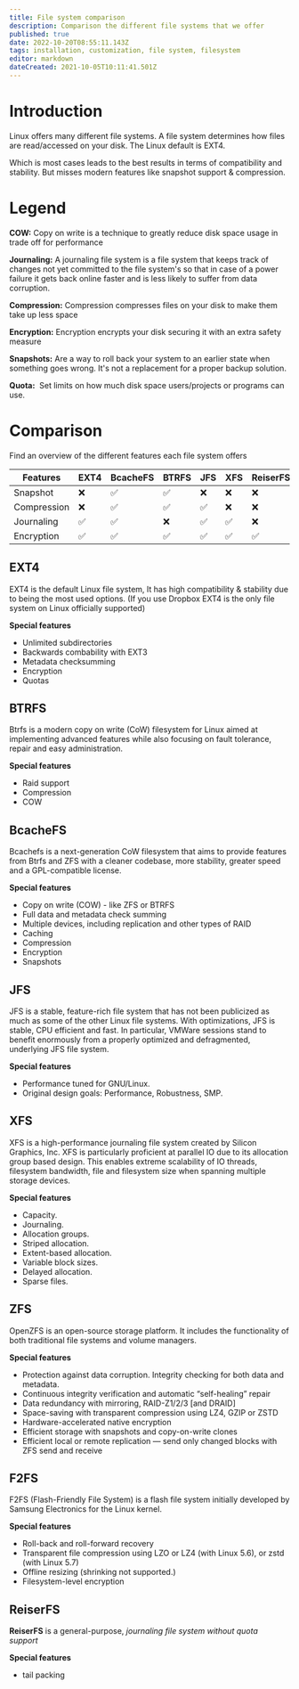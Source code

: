 ```yaml
---
title: File system comparison
description: Comparison the different file systems that we offer
published: true
date: 2022-10-20T08:55:11.143Z
tags: installation, customization, file system, filesystem
editor: markdown
dateCreated: 2021-10-05T10:11:41.501Z
---
```


# Introduction

Linux offers many different file systems. A file system determines how files are read/accessed on your disk. The Linux default is EXT4.

Which is most cases leads to the best results in terms of compatibility and stability. But misses modern features like snapshot support & compression.

# Legend

**COW:** Copy on write is a technique to greatly reduce disk space usage in trade off for performance

**Journaling:** A journaling file system is a file system that keeps track of changes not yet committed to the file system's so that in case of a power failure it gets back online faster and is less likely to suffer from data corruption.

**Compression:** Compression compresses files on your disk to make them take up less space

**Encryption:** Encryption encrypts your disk securing it with an extra safety measure

**Snapshots:** Are a way to roll back your system to an earlier state when something goes wrong. It's not a replacement for a proper backup solution.

**Quota:**  Set limits on how much disk space users/projects or programs can use.

# Comparison

Find an overview of the different features each file system offers 

| Features | EXT4 | BcacheFS | BTRFS | JFS | XFS | ReiserFS | F2FS | ZFS |
| --- | --- | --- | --- | --- | --- | --- | --- | --- |
| Snapshot | ❌   | ✅   | ✅   | ❌   | ❌   | ❌   | ❌   | ✅   |
| Compression | ❌   | ✅   | ✅   | ✅   | ❌   | ❌   | ✅   | ✅   |
| Journaling | ✅   | ✅   | ❌   | ✅   | ✅   | ❌   | ❌   | ❌   |
| Encryption | ✅   | ✅   | ✅   | ✅   | ✅   | ✅   | ✅   | ✅   |

## EXT4

EXT4 is the default Linux file system, It has high compatibility & stability due to being the most used options. (If you use Dropbox EXT4 is the only file system on Linux officially supported)

**Special features**

-   Unlimited subdirectories
-   Backwards combability with EXT3
-   Metadata checksumming
-   Encryption
-   Quotas

## BTRFS

Btrfs is a modern copy on write (CoW) filesystem for Linux aimed at implementing advanced features while also focusing on fault tolerance, repair and easy administration.

**Special features**

-   Raid support
-   Compression
-   COW

## BcacheFS

Bcachefs is a next-generation CoW filesystem that aims to provide features from Btrfs and ZFS with a cleaner codebase, more stability, greater speed and a GPL-compatible license.

**Special features**

-   Copy on write (COW) - like ZFS or BTRFS
-   Full data and metadata check summing
-   Multiple devices, including replication and other types of RAID
-   Caching
-   Compression
-   Encryption
-   Snapshots

## JFS

JFS is a stable, feature-rich file system that has not been publicized as much as some of the other Linux file systems. With optimizations, JFS is stable, CPU efficient and fast. In particular, VMWare sessions stand to benefit enormously from a properly optimized and defragmented, underlying JFS file system.

**Special features**

-   Performance tuned for GNU/Linux.
-   Original design goals: Performance, Robustness, SMP.

## XFS

XFS is a high-performance journaling file system created by Silicon Graphics, Inc. XFS is particularly proficient at parallel IO due to its allocation group based design. This enables extreme scalability of IO threads, filesystem bandwidth, file and filesystem size when spanning multiple storage devices.

**Special features**

-   Capacity.
-   Journaling.
-   Allocation groups.
-   Striped allocation.
-   Extent-based allocation.
-   Variable block sizes.
-   Delayed allocation.
-   Sparse files.

## **ZFS**

OpenZFS is an open-source storage platform. It includes the functionality of both traditional file systems and volume managers. 

**Special features**

-   Protection against data corruption. Integrity checking for both data and metadata.
-   Continuous integrity verification and automatic “self-healing” repair
-   Data redundancy with mirroring, RAID-Z1/2/3 \[and DRAID\]
-   Space-saving with transparent compression using LZ4, GZIP or ZSTD
-   Hardware-accelerated native encryption
-   Efficient storage with snapshots and copy-on-write clones
-   Efficient local or remote replication — send only changed blocks with ZFS send and receive

## F2FS

F2FS (Flash-Friendly File System) is a flash file system initially developed by Samsung Electronics for the Linux kernel.

**Special features**

-   Roll-back and roll-forward recovery
-   Transparent file compression using LZO or LZ4 (with Linux 5.6), or zstd (with Linux 5.7)
-   Offline resizing (shrinking not supported.)
-   Filesystem-level encryption

## ReiserFS

**ReiserFS** is a general-purpose, _journaling file system without quota support_ 

**Special features**

-   tail packing
